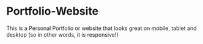# Portfolio-Website
This is a Personal Portfolio or website that looks great on mobile, tablet and desktop (so in other words, it is responsive!)
